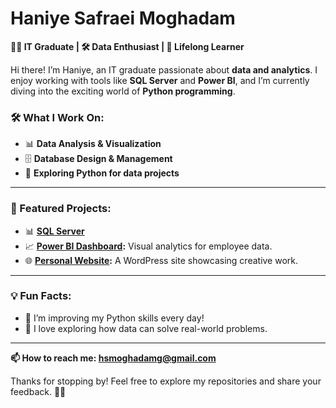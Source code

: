 #  Haniye Safraei Moghadam   
**👩‍🎓 IT Graduate | 🛠️ Data Enthusiast | 🚀 Lifelong Learner**  

Hi there! I’m Haniye, an IT graduate passionate about **data and analytics**. I enjoy working with tools like **SQL Server** and **Power BI**, and I’m currently diving into the exciting world of **Python programming**.  

### 🛠️ What I Work On:  
- 📊 **Data Analysis & Visualization**  
- 🗄️ **Database Design & Management**  
- 🧩 **Exploring Python for data projects**  

---

### 🌟 Featured Projects:  
- 📊 **[SQL Server](https://github.com/haniye-sm/SQL-SERVER)** 
- 📈 **[Power BI Dashboard]():** Visual analytics for employee data.  
- 🌐 **[Personal Website](https://github.com/haniye-sm/WordPress-Website):** A WordPress site showcasing creative work.  

---

### 💡 Fun Facts:  
- 🔭 I’m improving my Python skills every day!  
- 🌱 I love exploring how data can solve real-world problems.  

---
**📫 How to reach me: hsmoghadamg@gmail.com**


Thanks for stopping by! Feel free to explore my repositories and share your feedback. 💬✨  


